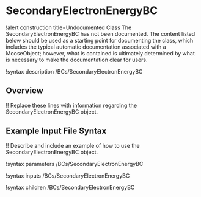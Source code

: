 # SecondaryElectronEnergyBC

!alert construction title=Undocumented Class
The SecondaryElectronEnergyBC has not been documented. The content listed below should be used as a starting point for
documenting the class, which includes the typical automatic documentation associated with a
MooseObject; however, what is contained is ultimately determined by what is necessary to make the
documentation clear for users.

!syntax description /BCs/SecondaryElectronEnergyBC

## Overview

!! Replace these lines with information regarding the SecondaryElectronEnergyBC object.

## Example Input File Syntax

!! Describe and include an example of how to use the SecondaryElectronEnergyBC object.

!syntax parameters /BCs/SecondaryElectronEnergyBC

!syntax inputs /BCs/SecondaryElectronEnergyBC

!syntax children /BCs/SecondaryElectronEnergyBC
